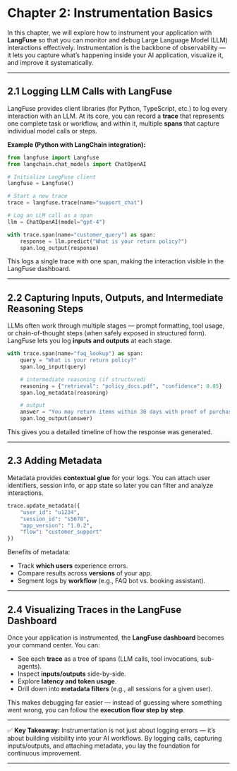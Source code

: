 # Chapter 2: Instrumentation Basics

In this chapter, we will explore how to instrument your application with **LangFuse** so that you can monitor and debug Large Language Model (LLM) interactions effectively. Instrumentation is the backbone of observability — it lets you capture what’s happening inside your AI application, visualize it, and improve it systematically.

---

## 2.1 Logging LLM Calls with LangFuse

LangFuse provides client libraries (for Python, TypeScript, etc.) to log every interaction with an LLM. At its core, you can record a **trace** that represents one complete task or workflow, and within it, multiple **spans** that capture individual model calls or steps.

**Example (Python with LangChain integration):**

```python
from langfuse import Langfuse
from langchain.chat_models import ChatOpenAI

# Initialize LangFuse client
langfuse = Langfuse()

# Start a new trace
trace = langfuse.trace(name="support_chat")

# Log an LLM call as a span
llm = ChatOpenAI(model="gpt-4")

with trace.span(name="customer_query") as span:
    response = llm.predict("What is your return policy?")
    span.log_output(response)
```

This logs a single trace with one span, making the interaction visible in the LangFuse dashboard.

---

## 2.2 Capturing Inputs, Outputs, and Intermediate Reasoning Steps

LLMs often work through multiple stages — prompt formatting, tool usage, or chain-of-thought steps (when safely exposed in structured form). LangFuse lets you log **inputs and outputs** at each stage.

```python
with trace.span(name="faq_lookup") as span:
    query = "What is your return policy?"
    span.log_input(query)

    # intermediate reasoning (if structured)
    reasoning = {"retrieval": "policy_docs.pdf", "confidence": 0.85}
    span.log_metadata(reasoning)

    # output
    answer = "You may return items within 30 days with proof of purchase."
    span.log_output(answer)
```

This gives you a detailed timeline of how the response was generated.

---

## 2.3 Adding Metadata

Metadata provides **contextual glue** for your logs. You can attach user identifiers, session info, or app state so later you can filter and analyze interactions.

```python
trace.update_metadata({
    "user_id": "u1234",
    "session_id": "s5678",
    "app_version": "1.0.2",
    "flow": "customer_support"
})
```

Benefits of metadata:

* Track **which users** experience errors.
* Compare results across **versions** of your app.
* Segment logs by **workflow** (e.g., FAQ bot vs. booking assistant).

---

## 2.4 Visualizing Traces in the LangFuse Dashboard

Once your application is instrumented, the **LangFuse dashboard** becomes your command center. You can:

* See each **trace** as a tree of spans (LLM calls, tool invocations, sub-agents).
* Inspect **inputs/outputs** side-by-side.
* Explore **latency and token usage**.
* Drill down into **metadata filters** (e.g., all sessions for a given user).

This makes debugging far easier — instead of guessing where something went wrong, you can follow the **execution flow step by step**.

---

✅ **Key Takeaway:** Instrumentation is not just about logging errors — it’s about building visibility into your AI workflows. By logging calls, capturing inputs/outputs, and attaching metadata, you lay the foundation for continuous improvement.

---
